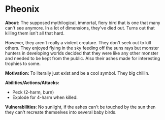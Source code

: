 # Pheonix 
  
**About:** The supposed mythilogical, immortal, fiery bird that is one that many can't see anymore. In a lot of dimensions, they've died out. Turns out that killing them isn't all that hard.

However, they aren't really a violent creature. They don't seek out to kill others. They enjoyed flying in the sky feeding off the suns rays but monster hunters in developing worlds decided that they were like any other monster and needed to be kept from the public. Also their ashes made for interesting trophies to some. 
  
**Motivation:** To literally just exist and be a cool symbol. They big chillin.
  
**Abilities/Actions/Attacks:**  
- Peck (2-harm, burn)
- Explode for 4-harm when killed. 
  
**Vulnerabilities**: 
No sunlight, if the ashes can't be touched by the sun then they can't recreate themselves into several baby birds. 